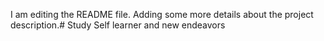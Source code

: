 I am editing the README file. Adding some more details about the project description.# Study
Self learner and new endeavors 

